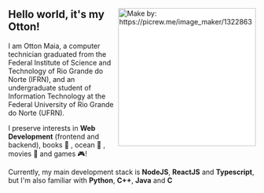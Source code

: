 <div>
<img style="background-color: white" align="right" alt="Make by: https://picrew.me/image_maker/1322863" src="https://i.imgur.com/THXD5d2.png" width="280" />

## Hello world, it's my Otton!

I am Otton Maia, a computer technician graduated from the Federal Institute of Science and Technology of Rio Grande do Norte (IFRN), and an undergraduate student of Information Technology at the Federal University of Rio Grande do Norte (UFRN).

I preserve interests in **Web Development** (frontend and backend), books :book: , ocean :ocean: , movies :vhs: and games :video_game:!

Currently, my main development stack is **NodeJS**, **ReactJS** and **Typescript**, but I'm also familiar with **Python**, **C++**, **Java** and **C**

</div>
